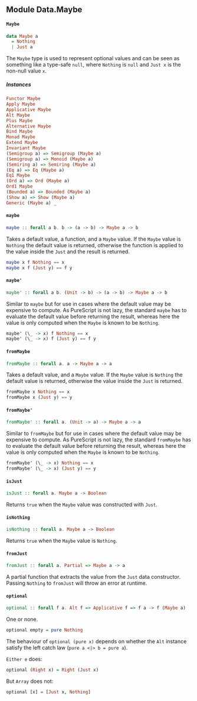 ## Module Data.Maybe

#### `Maybe`

``` purescript
data Maybe a
  = Nothing
  | Just a
```

The `Maybe` type is used to represent optional values and can be seen as
something like a type-safe `null`, where `Nothing` is `null` and `Just x`
is the non-null value `x`.

##### Instances
``` purescript
Functor Maybe
Apply Maybe
Applicative Maybe
Alt Maybe
Plus Maybe
Alternative Maybe
Bind Maybe
Monad Maybe
Extend Maybe
Invariant Maybe
(Semigroup a) => Semigroup (Maybe a)
(Semigroup a) => Monoid (Maybe a)
(Semiring a) => Semiring (Maybe a)
(Eq a) => Eq (Maybe a)
Eq1 Maybe
(Ord a) => Ord (Maybe a)
Ord1 Maybe
(Bounded a) => Bounded (Maybe a)
(Show a) => Show (Maybe a)
Generic (Maybe a) _
```

#### `maybe`

``` purescript
maybe :: forall a b. b -> (a -> b) -> Maybe a -> b
```

Takes a default value, a function, and a `Maybe` value. If the `Maybe`
value is `Nothing` the default value is returned, otherwise the function
is applied to the value inside the `Just` and the result is returned.

``` purescript
maybe x f Nothing == x
maybe x f (Just y) == f y
```

#### `maybe'`

``` purescript
maybe' :: forall a b. (Unit -> b) -> (a -> b) -> Maybe a -> b
```

Similar to `maybe` but for use in cases where the default value may be
expensive to compute. As PureScript is not lazy, the standard `maybe` has
to evaluate the default value before returning the result, whereas here
the value is only computed when the `Maybe` is known to be `Nothing`.

``` purescript
maybe' (\_ -> x) f Nothing == x
maybe' (\_ -> x) f (Just y) == f y
```

#### `fromMaybe`

``` purescript
fromMaybe :: forall a. a -> Maybe a -> a
```

Takes a default value, and a `Maybe` value. If the `Maybe` value is
`Nothing` the default value is returned, otherwise the value inside the
`Just` is returned.

``` purescript
fromMaybe x Nothing == x
fromMaybe x (Just y) == y
```

#### `fromMaybe'`

``` purescript
fromMaybe' :: forall a. (Unit -> a) -> Maybe a -> a
```

Similar to `fromMaybe` but for use in cases where the default value may be
expensive to compute. As PureScript is not lazy, the standard `fromMaybe`
has to evaluate the default value before returning the result, whereas here
the value is only computed when the `Maybe` is known to be `Nothing`.

``` purescript
fromMaybe' (\_ -> x) Nothing == x
fromMaybe' (\_ -> x) (Just y) == y
```

#### `isJust`

``` purescript
isJust :: forall a. Maybe a -> Boolean
```

Returns `true` when the `Maybe` value was constructed with `Just`.

#### `isNothing`

``` purescript
isNothing :: forall a. Maybe a -> Boolean
```

Returns `true` when the `Maybe` value is `Nothing`.

#### `fromJust`

``` purescript
fromJust :: forall a. Partial => Maybe a -> a
```

A partial function that extracts the value from the `Just` data
constructor. Passing `Nothing` to `fromJust` will throw an error at
runtime.

#### `optional`

``` purescript
optional :: forall f a. Alt f => Applicative f => f a -> f (Maybe a)
```

One or none.

```purescript
optional empty = pure Nothing
```

The behaviour of `optional (pure x)` depends on whether the `Alt` instance
satisfy the left catch law (`pure a <|> b = pure a`).

`Either e` does:

```purescript
optional (Right x) = Right (Just x)
```

But `Array` does not:

```purescript
optional [x] = [Just x, Nothing]
```


